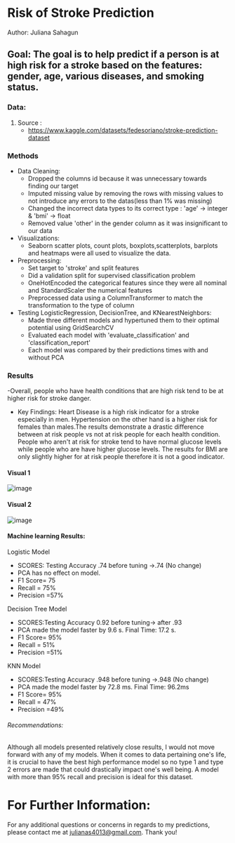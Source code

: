 # Risk of Stroke Prediction 
Author: Juliana Sahagun
## Goal: The goal is to help predict if a person is at high risk for a stroke based on the features: gender, age, various diseases, and smoking status.
### Data:
1. Source :
    * https://www.kaggle.com/datasets/fedesoriano/stroke-prediction-dataset
 
### Methods
* Data Cleaning:
    - Dropped the columns id because it was unnecessary towards finding our target
    - Imputed missing value by removing the rows with missing values to not introduce any errors to the datas(less than 1% was missing)
    - Changed the incorrect data types to its correct type : 'age' → integer & 'bmi' → float
    - Removed value 'other' in the gender column as it was insignificant to our data
* Visualizations:
    - Seaborn scatter plots, count plots, boxplots,scatterplots, barplots and heatmaps were all used to visualize the data.
* Preprocessing: 
    - Set target to 'stroke' and split features
    - Did a validation split for supervised classification problem
    - OneHotEncoded the categorical features since they were all nominal and StandardScaler the numerical features
    - Preprocessed data using a ColumnTransformer to match the transformation to the type of column
* Testing LogisticRegression, DecisionTree, and KNearestNeighbors:
    - Made three different models and hypertuned them to their optimal potential using GridSearchCV
    - Evaluated each model with 'evaluate_classification' and 'classification_report' 
    - Each model was compared by their predictions times with and without PCA
 
### Results
-Overall, people who have health conditions that are high risk tend to be at higher risk for stroke danger.
- Key Findings: Heart Disease is a high risk indicator for a stroke especially in men. Hypertension on the other hand is a higher risk for females than males.The results demonstrate a drastic difference between at risk people vs not at risk people for each health condition.  People who aren't at risk for stroke tend to have normal glucose levels while people who are have higher glucose levels. The results for BMI are only slightly higher for at risk people therefore it is not a good indicator.
#### Visual 1
![image](https://user-images.githubusercontent.com/104885846/181685229-b388229c-b7e8-47f4-87d2-07409e17822c.png)
 
#### Visual 2
![image](https://user-images.githubusercontent.com/104885846/181685255-4a0be2d9-4e35-4c35-ae96-096206e8caa8.png)
 
 
#### Machine learning Results:
Logistic Model
-  SCORES: Testing Accuracy .74 before tuning →.74 (No change)
-  PCA  has no effect on model.
-  F1 Score= 75
-  Recall = 75%
-  Precision =57%


Decision Tree Model
-  SCORES:Testing Accuracy 0.92 before tuning→ after .93
-  PCA made the model faster by 9.6 s. Final Time: 17.2 s.
-  F1 Score= 95%
-  Recall = 51%
-  Precision =51%


KNN Model
-  SCORES:Testing Accuracy .948 before tuning →.948 (No change)
-  PCA made the model faster by 72.8 ms. Final Time: 96.2ms
-  F1 Score= 95%
-  Recall = 47%
-  Precision =49%

 
###### Recommendations:
Although all models presented relatively close results, I would not move forward with any of my models. When it comes to data pertaining one's life, it is crucial to have the best high performance model so no type 1 and type 2 errors are made that could drastically impact one's well being. A model with more than 95% recall and precision is ideal for this dataset.
# For Further Information:
For any additional questions or concerns in regards to my predictions, please contact me at julianas4013@gmail.com. Thank you!
